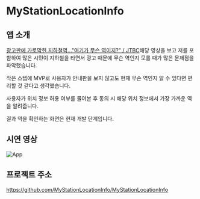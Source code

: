 # MyStationLocationInfo

## **앱 소개**

[광고판에 가로막힌 지하철역…"여기가 무슨 역이지?" / JTBC](https://www.youtube.com/watch?v=hrA4JdGz6gY)해당 영상을 보고 저를 포함하여 많은 시민이 지하철을 타면서 광고 때문에 무슨 역인지 모를 때가 많은 문제점을 파악했습니다.

작은 스텝에 MVP로 사용자가 안내판을 보지 않고도 현재 무슨 역인지 알 수 있다면 편리할 것 같다고 생각했습니다.

사용자가 위치 정보 허용 여부를 물어본 후 동의 시 해당 위치 정보에서 가장 가까운 역을 알려줍니다.

결과 역을 확인하는 화면은 현재 개발 단계입니다.

## **시연 영상**

![App](https://user-images.githubusercontent.com/69107255/157674412-b8182bb2-a412-48d0-9064-1944449d2d59.gif)


## **프로젝트 주소**

https://github.com/MyStationLocationInfo/MyStationLocationInfo
